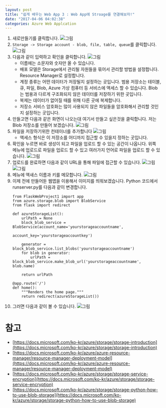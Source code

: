 ```yaml
---
layout: post
title: "쉽게 배우는 Web App 3 : Web App에 Stroage를 연결해보자!"
date: "2017-04-06 04:02:38"
categories: Azure Web Applcation
---
```


1. 새로만들기를 클릭합니다.
![그림](https://azureforbeginner.blob.core.windows.net/images/login_success.png)
2. `Storage -> Storage account - blob, file, table, queue`를 클릭합니다.
![그림](https://azureforbeginner.blob.core.windows.net/images/webapp-srotage.PNG)
3. 다음과 같이 입력하고 확인을 클릭합니다.
![그림](https://azureforbeginner.blob.core.windows.net/images/storage-create.PNG)
	* 이름에는 소문자와 숫자만 올 수 있습니다.
	* 배포 모델은 Storage에서 관리될 자원들을 묶어서 관리할 방법을 설정합니다. Resource Manager로 설정합니다.
	* 계정 종류는 어떤 데이터가 저장될지 설정하는 곳입니다. 범용 저장소는 테이블, 큐, 파일, Blob, Azure 가상 컴퓨터 등 서비스에 액세스 할 수 있습니다. Blob는 범용과 다르게 구조화되지 않은 데이터를 저장하기 위한 곳입니다.
	* 복제는 데이터가 없어질 때를 위해 다른 곳에 복제합니다.
	* 저장소 서비스 암호화는 많이 사용되지 않은 파일들을 암호화해서 관리할 것인지 설정하는 곳입니다.
4. 만들고면 다음과 같은 화면이 나오는대 여기서 만들고 싶은것을 클릭합니다. 저는 Blob 저장소를 만들어 보겠습니다.
![그림](https://azureforbeginner.blob.core.windows.net/images/webapp-blob.png)
5. 파일을 저장하기위한 컨테이너를 추가합니다
![그림](https://azureforbeginner.blob.core.windows.net/images/webapp-create-container.png)
	* 액세스 형식은 이 저장소를 어디까지 접근할 수 있을지 정하는 곳입니다.
6. 확인을 누르면 바로 생성이 되고 파일을 업로드 할 수 있는 공간이 나옵니다. 위쪽 메뉴에 업로드로 파일을 업로드 할 수 있고 여러가지 언어로 파일을 업로드 할 수 있습니다.
![그림](https://azureforbeginner.blob.core.windows.net/images/webapp-file-upload.png)
7. 업로드를 완료하면 다음과 같이 URL을 통해 파일에 접근할 수 있습니다.
![그림](https://azureforbeginner.blob.core.windows.net/images/webapp-upload-success.png)
![그림](https://azureforbeginner.blob.core.windows.net/images/webapp-storage-success.png)
8. 메뉴에 액새스 이름과 키를 메모합니다.
![그림](https://azureforbeginner.blob.core.windows.net/images/webapp-storage-key.png)
9. 이제 전에 만들어둔 웹앱을 이용해서 이미지를 띄워보겠습니다. Python 코드에서 runserver.py를 다음과 같이 변경합니다.
	```
	from FlaskWebProject1 import app
	from azure.storage.blob import BlobService
	from flask import redirect
	
	def azureStorageList():
	    urlPath = None
	    block_blob_service = BlobService(account_name='yourstorageaccountname',
	                                     account_key='yourstorageaccountkey')
	
	    generator = block_blob_service.list_blobs('yourstorageaccountname')
	    for blob in generator:
	        urlPath = block_blob_service.make_blob_url('yourstorageaccountname', blob.name)
	
	    return urlPath
	
	@app.route('/')
	def home():
	    """Renders the home page."""
	    return redirect(azureStorageList())
	```
10. 그러면 다음과 같이 볼 수 있습니다.
![그림](https://azureforbeginner.blob.core.windows.net/images/webapp-storage-webapp.png)

# 참고
* [https://docs.microsoft.com/ko-kr/azure/storage/storage-introduction](https://docs.microsoft.com/ko-kr/azure/storage/storage-introduction)
* [https://docs.microsoft.com/ko-kr/azure/azure-resource-manager/resource-manager-deployment-model](https://docs.microsoft.com/ko-kr/azure/azure-resource-manager/resource-manager-deployment-model)
* [https://docs.microsoft.com/ko-kr/azure/storage/storage-service-encryption](https://docs.microsoft.com/ko-kr/azure/storage/storage-service-encryption)
* [https://docs.microsoft.com/ko-kr/azure/storage/storage-python-how-to-use-blob-storage](https://docs.microsoft.com/ko-kr/azure/storage/storage-python-how-to-use-blob-storage)
